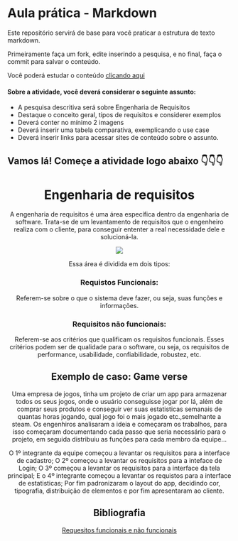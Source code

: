 # Aula prática - Markdown

Este repositório servirá de base para você praticar a estrutura de texto markdown. 

Primeiramente faça um fork, edite inserindo a pesquisa, e no final, faça o commit para salvar o conteúdo.

Você poderá estudar o conteúdo [clicando aqui](https://docs.pipz.com/central-de-ajuda/learning-center/guia-basico-de-markdown#open)

#### Sobre a atividade, você deverá considerar o seguinte assunto:

- A pesquisa descritiva será sobre Engenharia de Requisitos
- Destaque o conceito geral, tipos de requisitos e considerer exemplos
- Deverá conter no mínimo 2 imagens
- Deverá inserir uma tabela comparativa, exemplicando o use case
- Deverá inserir links para acessar sites de conteúdo sobre o assunto.


## Vamos lá! Começe a atividade logo abaixo 👇👇👇

<div align="center">
  
# **Engenharia de requisitos**
 A engenharia de requisitos é uma área específica dentro da engenharia de software. Trata-se de um levantamento  de requisitos que o engenheiro realiza com o cliente, para conseguir ententer a real necessidade dele e solucioná-la.
 
<img src="https://images.app.goo.gl/SxMQeiTxyi2DovWdA">

Essa área é dividida em dois tipos:

### Requistos Funcionais:
Referem-se sobre o que o sistema deve fazer, ou seja, suas funções e informações.
### Requisitos não funcionais:
Referem-se aos critérios que qualificam os requisitos funcionais. Esses critérios podem ser de qualidade para o software, ou seja, os requisitos de performance, usabilidade, confiabilidade, robustez, etc.

## Exemplo de caso: Game verse

Uma empresa de jogos, tinha um projeto de criar um app para armazenar todos os seus jogos, onde o usuário conseguisse jogar por lá, além de comprar seus produtos e conseguir ver suas estatisticas semanais de quantas horas jogando, qual jogo foi o mais jogado etc.,semelhante a steam.
Os engenhiros analisaram a ideia e começaram os trabalhos, para isso começaram documentando cada passo que seria necessário para o projeto, em seguida distribuiu as funções para cada membro da equipe...

O 1º integrante da equipe começou a levantar os requisitos para a interface de cadastro;
O 2º começou a levantar os requisitos para a inteface de Login;
O 3º começou a levantar os requisitos para a interface da tela principal;
E o 4º integrante começou a levantar os requistos para a interface de estatisticas;
Por fim padronizaram o layout do app, decidindo cor, tipografia, distribuição de elementos e por fim apresentaram ao cliente.


## Bibliografia 
[Requesitos funcionais e não funcionais](https://www.devmedia.com.br/introducao-a-requisitos-de-software/29580#:~:text=N%C3%BAmero%20de%20sistemas%2Dalvo.&text=Os%20requisitos%20n%C3%A3o%20funcionais%20ainda,Requisitos%20Organizacionais%20e%20Requisitos%20Externos.)

